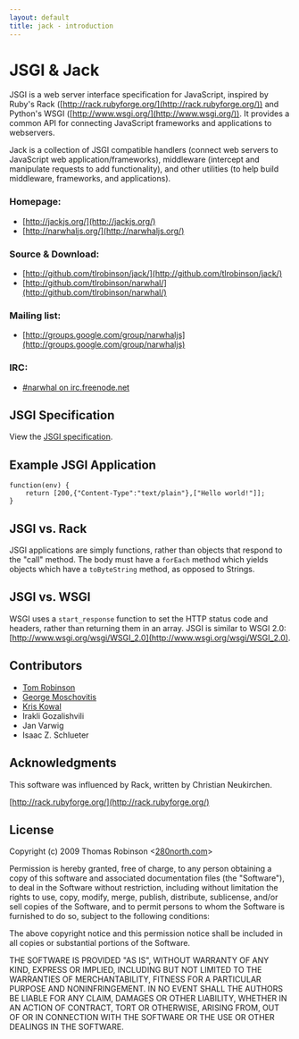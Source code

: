 ```yaml
---
layout: default
title: jack - introduction
---
```


JSGI & Jack
===========

JSGI is a web server interface specification for JavaScript, inspired by Ruby's Rack ([http://rack.rubyforge.org/](http://rack.rubyforge.org/)) and Python's WSGI ([http://www.wsgi.org/](http://www.wsgi.org/)). It provides a common API for connecting JavaScript frameworks and applications to webservers.

Jack is a collection of JSGI compatible handlers (connect web servers to JavaScript web application/frameworks), middleware (intercept and manipulate requests to add functionality), and other utilities (to help build middleware, frameworks, and applications).


### Homepage:

* [http://jackjs.org/](http://jackjs.org/)
* [http://narwhaljs.org/](http://narwhaljs.org/)

### Source & Download:

* [http://github.com/tlrobinson/jack/](http://github.com/tlrobinson/jack/)
* [http://github.com/tlrobinson/narwhal/](http://github.com/tlrobinson/narwhal/)

### Mailing list:

* [http://groups.google.com/group/narwhaljs](http://groups.google.com/group/narwhaljs)

### IRC:

* [\#narwhal on irc.freenode.net](http://webchat.freenode.net/?channels=narwhal)


JSGI Specification
------------------

View the [JSGI specification](http://jackjs.org/jsgi-spec.html).


Example JSGI Application
------------------------

    function(env) {
        return [200,{"Content-Type":"text/plain"},["Hello world!"]];
    }


JSGI vs. Rack
-------------

JSGI applications are simply functions, rather than objects that respond to the "call" method. The body must have a `forEach` method which yields objects which have a `toByteString` method, as opposed to Strings.


JSGI vs. WSGI
-------------

WSGI uses a `start_response` function to set the HTTP status code and headers, rather than returning them in an array. JSGI is similar to WSGI 2.0: [http://www.wsgi.org/wsgi/WSGI_2.0](http://www.wsgi.org/wsgi/WSGI_2.0).


Contributors
------------

* [Tom Robinson](http://tlrobinson.net/)
* [George Moschovitis](http://blog.gmosx.com/)
* [Kris Kowal](http://askawizard.blogspot.com/)
* Irakli Gozalishvili
* Jan Varwig
* Isaac Z. Schlueter


Acknowledgments
---------------

This software was influenced by Rack, written by Christian Neukirchen.

[http://rack.rubyforge.org/](http://rack.rubyforge.org/)


License
-------

Copyright (c) 2009 Thomas Robinson <[280north.com](http://280north.com/)\>

Permission is hereby granted, free of charge, to any person obtaining a copy
of this software and associated documentation files (the "Software"), to
deal in the Software without restriction, including without limitation the
rights to use, copy, modify, merge, publish, distribute, sublicense, and/or
sell copies of the Software, and to permit persons to whom the Software is
furnished to do so, subject to the following conditions:

The above copyright notice and this permission notice shall be included in
all copies or substantial portions of the Software.

THE SOFTWARE IS PROVIDED "AS IS", WITHOUT WARRANTY OF ANY KIND, EXPRESS OR
IMPLIED, INCLUDING BUT NOT LIMITED TO THE WARRANTIES OF MERCHANTABILITY,
FITNESS FOR A PARTICULAR PURPOSE AND NONINFRINGEMENT. IN NO EVENT SHALL
THE AUTHORS BE LIABLE FOR ANY CLAIM, DAMAGES OR OTHER LIABILITY, WHETHER
IN AN ACTION OF CONTRACT, TORT OR OTHERWISE, ARISING FROM, OUT OF OR IN
CONNECTION WITH THE SOFTWARE OR THE USE OR OTHER DEALINGS IN THE SOFTWARE.

